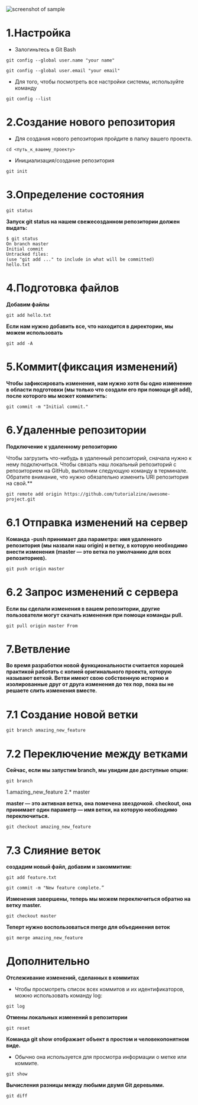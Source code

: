 ![screenshot of sample](https://i.ytimg.com/vi/ToZDrki0mqc/maxresdefault.jpg)
# 1.Настройка
* Залогиньтесь в Git Bash

````
git config --global user.name "your name"
````
````
git config --global user.email "your email"
````
* Для того, чтобы посмотреть все настройки системы, используйте команду
````
git config --list
````
# 2.Создание нового репозитория
* Для создания нового репозитория пройдите в папку вашего проекта.
````
cd <путь_к_вашему_проекту>
````
* Инициализация/создание репозитория
````
git init
````
# 3.Определение состояния
````
git status
````
**Запуск git status на нашем свежесозданном репозитории должен выдать:**
````
$ git status
On branch master
Initial commit
Untracked files:
(use "git add ..." to include in what will be committed)
hello.txt
````
# 4.Подготовка файлов

**Добавим файлы**
````
git add hello.txt
````
**Если нам нужно добавить все, что находится в директории, мы можем использовать**
````
git add -A
````
# 5.Коммит(фиксация изменений)
**Чтобы зафиксировать изменения, нам нужно хотя бы одно изменение в области подготовки (мы только что создали его при помощи git add), после которого мы может коммитить:**
````
git commit -m "Initial commit."
````
# 6.Удаленные репозитории
**Подключение к удаленному репозиторию**

Чтобы загрузить что-нибудь в удаленный репозиторий, сначала нужно к нему подключиться. 
Чтобы связать наш локальный репозиторий с репозиторием на GitHub, выполним следующую команду в терминале. Обратите внимание, что нужно обязательно изменить URI репозитория на свой.**
````
git remote add origin https://github.com/tutorialzine/awesome-project.git
````
# 6.1 Отправка изменений на сервер
**Команда -push принимает два параметра: имя удаленного репозитория (мы назвали наш origin) и ветку, в которую необходимо внести изменения (master — это ветка по умолчанию для всех репозиториев).**
````
git push origin master
````
# 6.2 Запрос изменений с сервера
**Если вы сделали изменения в вашем репозитории, другие пользователи могут скачать изменения при помощи команды pull.**
````
git pull origin master From
````
# 7.Ветвление
**Во время разработки новой функциональности считается хорошей практикой работать с копией оригинального проекта, которую называют веткой. Ветви имеют свою собственную историю и изолированные друг от друга изменения до тех пор, пока вы не решаете слить изменения вместе.**
# 7.1 Создание новой ветки
````
git branch amazing_new_feature
````
# 7.2 Переключение между ветками
**Сейчас, если мы запустим branch, мы увидим две доступные опции:**
````
git branch
````
1.amazing_new_feature
2.* master

**master — это активная ветка, она помечена звездочкой.**
**checkout, она принимает один параметр — имя ветки, на которую необходимо переключиться.**
````
git checkout amazing_new_feature
````
# 7.3 Слияние веток
**создадим новый файл, добавим и закоммитим:**
````
git add feature.txt
````
````
git commit -m "New feature complete.”
````
**Изменения завершены, теперь мы можем переключиться обратно на ветку master.**
````
git checkout master
````
**Теперт нужно воспользоваться merge для объединения веток**
````
git merge amazing_new_feature
````
# Дополнительно
**Отслеживание изменений, сделанных в коммитах**
* Чтобы просмотреть список всех коммитов и их идентификаторов, можно использовать команду log:
````
git log
````
**Отмены локальных изменений в репозитории**
````
git reset
````
**Команда git show отображает объект в простом и человекопонятном виде.**
* Обычно она используется для просмотра информации о метке или коммите. 
````
git show
````
**Вычисления разницы между любыми двумя Git деревьями.**
````
git diff
````






